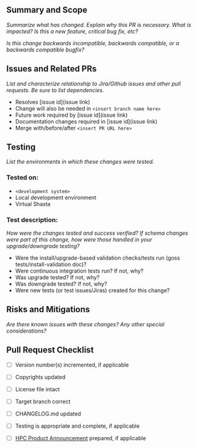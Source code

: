 ## Summary and Scope

_Summarize what has changed. Explain why this PR is necessary. What is impacted? Is this a new feature, critical bug fix, etc?_

_Is this change backwards incompatible, backwards compatible, or a backwards compatible bugfix?_

## Issues and Related PRs

_List and characterize relationship to Jira/Github issues and other pull requests. Be sure to list dependencies._

* Resolves [issue id](issue link)
* Change will also be needed in `<insert branch name here>`
* Future work required by [issue id](issue link)
* Documentation changes required in [issue id](issue link)
* Merge with/before/after `<insert PR URL here>`

## Testing

_List the environments in which these changes were tested._

### Tested on:

  * `<development system>`
  * Local development environment
  * Virtual Shasta

### Test description:

_How were the changes tested and success verified? If schema changes were part of this change, how were those handled in your upgrade/downgrade testing?_

- Were the install/upgrade-based validation checks/tests run (goss tests/install-validation doc)?
- Were continuous integration tests run? If not, why?
- Was upgrade tested? If not, why?
- Was downgrade tested? If not, why?
- Were new tests (or test issues/Jiras) created for this change?

## Risks and Mitigations

_Are there known issues with these changes? Any other special considerations?_


## Pull Request Checklist

- [ ] Version number(s) incremented, if applicable
- [ ] Copyrights updated
- [ ] License file intact
- [ ] Target branch correct
- [ ] CHANGELOG.md updated
- [ ] Testing is appropriate and complete, if applicable
- [ ] [HPC Product Announcement](https://cray.slack.com/archives/C026TVCSXLH) prepared, if applicable

